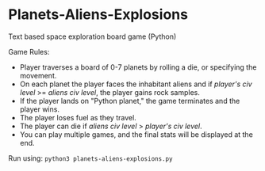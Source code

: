 # Planets-Aliens-Explosions
Text based space exploration board game (Python)

Game Rules:
- Player traverses a board of 0-7 planets by rolling a die, or specifying the movement. 
- On each planet the player faces the inhabitant aliens and if *player's civ level* >= *aliens civ level*, the player gains rock samples. 
- If the player lands on "Python planet," the game terminates and the player wins. 
- The player loses fuel as they travel.
- The player can die if *aliens civ level* > *player's civ level*. 
- You can play multiple games, and the final stats will be displayed at the end.

Run using:
```python3 planets-aliens-explosions.py```
